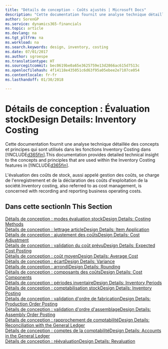 ```yaml
---
title: "Détails de conception - Coûts ajustés | Microsoft Docs"
description: "Cette documentation fournit une analyse technique détaillée des concepts et principes qui sont utilisés avec les fonctionnalités de coûts ajustés dans Finance and Operations, Business edition."
author: SorenGP
ms.service: dynamics365-financials
ms.topic: article
ms.devlang: na
ms.tgt_pltfrm: na
ms.workload: na
ms.search.keywords: design, inventory, costing
ms.date: 07/01/2017
ms.author: sgroespe
ms.translationtype: HT
ms.sourcegitcommit: bec0619be0a65e3625759e13d2866ac615d7513c
ms.openlocfilehash: 4f14118e435051c6d63f95a05ebee2e7107ce054
ms.contentlocale: fr-fr
ms.lasthandoff: 01/30/2018

---
```

# <a name="design-details-inventory-costing"></a><span data-ttu-id="e357a-103">Détails de conception : Évaluation stock</span><span class="sxs-lookup"><span data-stu-id="e357a-103">Design Details: Inventory Costing</span></span>
<span data-ttu-id="e357a-104">Cette documentation fournit une analyse technique détaillée des concepts et principes qui sont utilisés dans les fonctions Inventory Costing dans [!INCLUDE[d365fin](includes/d365fin_md.md)].</span><span class="sxs-lookup"><span data-stu-id="e357a-104">This documentation provides detailed technical insight to the concepts and principles that are used within the Inventory Costing features in [!INCLUDE[d365fin](includes/d365fin_md.md)].</span></span>  

<span data-ttu-id="e357a-105">L'évaluation des coûts de stock, aussi appelé gestion des coûts, se charge de l'enregistrement et de la déclaration des coûts d'exploitation de la société.</span><span class="sxs-lookup"><span data-stu-id="e357a-105">Inventory costing, also referred to as cost management, is concerned with recording and reporting business operating costs.</span></span>  

## <a name="in-this-section"></a><span data-ttu-id="e357a-106">Dans cette section</span><span class="sxs-lookup"><span data-stu-id="e357a-106">In This Section</span></span>  
[<span data-ttu-id="e357a-107">Détails de conception : modes évaluation stock</span><span class="sxs-lookup"><span data-stu-id="e357a-107">Design Details: Costing Methods</span></span>](design-details-costing-methods.md)  
[<span data-ttu-id="e357a-108">Détails de conception : lettrage article</span><span class="sxs-lookup"><span data-stu-id="e357a-108">Design Details: Item Application</span></span>](design-details-item-application.md)  
[<span data-ttu-id="e357a-109">Détails de conception : ajustement des coûts</span><span class="sxs-lookup"><span data-stu-id="e357a-109">Design Details: Cost Adjustment</span></span>](design-details-cost-adjustment.md)  
[<span data-ttu-id="e357a-110">Détails de conception : validation du coût prévu</span><span class="sxs-lookup"><span data-stu-id="e357a-110">Design Details: Expected Cost Posting</span></span>](design-details-expected-cost-posting.md)  
[<span data-ttu-id="e357a-111">Détails de conception : coût moyen</span><span class="sxs-lookup"><span data-stu-id="e357a-111">Design Details: Average Cost</span></span>](design-details-average-cost.md)  
[<span data-ttu-id="e357a-112">Détails de conception : écart</span><span class="sxs-lookup"><span data-stu-id="e357a-112">Design Details: Variance</span></span>](design-details-variance.md)  
[<span data-ttu-id="e357a-113">Détails de conception : arrondi</span><span class="sxs-lookup"><span data-stu-id="e357a-113">Design Details: Rounding</span></span>](design-details-rounding.md)  
[<span data-ttu-id="e357a-114">Détails de conception : composants des coûts</span><span class="sxs-lookup"><span data-stu-id="e357a-114">Design Details: Cost Components</span></span>](design-details-cost-components.md)  
[<span data-ttu-id="e357a-115">Détails de conception : périodes inventaire</span><span class="sxs-lookup"><span data-stu-id="e357a-115">Design Details: Inventory Periods</span></span>](design-details-inventory-periods.md)  
[<span data-ttu-id="e357a-116">Détails de conception : comptabilisation stock</span><span class="sxs-lookup"><span data-stu-id="e357a-116">Design Details: Inventory Posting</span></span>](design-details-inventory-posting.md)  
[<span data-ttu-id="e357a-117">Détails de conception : validation d'ordre de fabrication</span><span class="sxs-lookup"><span data-stu-id="e357a-117">Design Details: Production Order Posting</span></span>](design-details-production-order-posting.md)  
[<span data-ttu-id="e357a-118">Détails de conception : validation d'ordre d'assemblage</span><span class="sxs-lookup"><span data-stu-id="e357a-118">Design Details: Assembly Order Posting</span></span>](design-details-assembly-order-posting.md)  
[<span data-ttu-id="e357a-119">Détails de conception : rapprochement de comptabilité</span><span class="sxs-lookup"><span data-stu-id="e357a-119">Design Details: Reconciliation with the General Ledger</span></span>](design-details-reconciliation-with-the-general-ledger.md)  
[<span data-ttu-id="e357a-120">Détails de conception : comptes de la comptabilité</span><span class="sxs-lookup"><span data-stu-id="e357a-120">Design Details: Accounts in the General Ledger</span></span>](design-details-accounts-in-the-general-ledger.md)  
[<span data-ttu-id="e357a-121">Détails de conception : réévaluation</span><span class="sxs-lookup"><span data-stu-id="e357a-121">Design Details: Revaluation</span></span>](design-details-revaluation.md)

